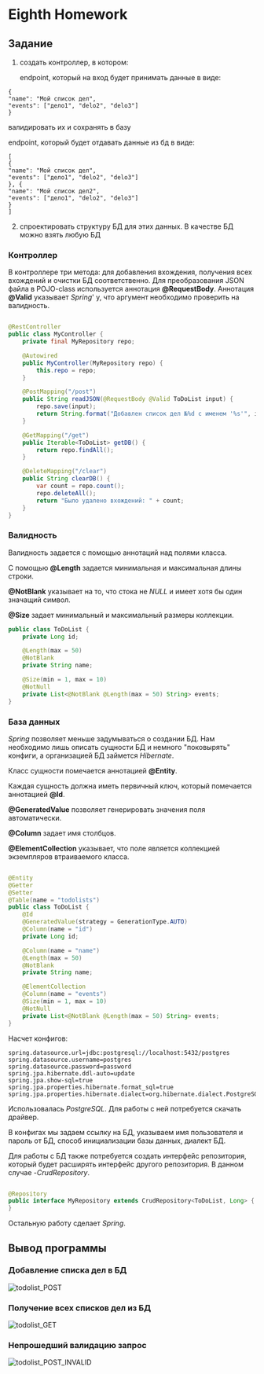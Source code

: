 # Eighth Homework

## Задание

1) создать контроллер, в котором:

   endpoint, который на вход будет принимать данные в виде:

```text
{
"name": "Мой список дел",
"events": ["дело1", "delo2", "delo3"]
} 
```

валидировать их и сохранять в базу

endpoint, который будет отдавать данные из бд в виде:

```text
[
{
"name": "Мой список дел",
"events": ["дело1", "delo2", "delo3"]
}, {
"name": "Мой список дел2",
"events": ["дело1", "delo2", "delo3"]
}
]
```

2) спроектировать структуру БД для этих данных. В качестве БД можно взять любую БД

### Контроллер

В контроллере три метода: для добавления вхождения, получения всех вхождений и очистки БД соответственно. Для
преобразования JSON файла в POJO-class используется аннотация **@RequestBody**. Аннотация **@Valid** указывает _Spring_'
у, что аргумент необходимо проверить на валидность.

```java

@RestController
public class MyController {
    private final MyRepository repo;

    @Autowired
    public MyController(MyRepository repo) {
        this.repo = repo;
    }

    @PostMapping("/post")
    public String readJSON(@RequestBody @Valid ToDoList input) {
        repo.save(input);
        return String.format("Добавлен список дел №%d c именем '%s'", input.getId(), input.getName());
    }

    @GetMapping("/get")
    public Iterable<ToDoList> getDB() {
        return repo.findAll();
    }

    @DeleteMapping("/clear")
    public String clearDB() {
        var count = repo.count();
        repo.deleteAll();
        return "Было удалено вхождений: " + count;
    }
}
```

### Валидность

Валидность задается с помощью аннотаций над полями класса.

С помощью **@Length** задается минимальная и максимальная длины строки.

**@NotBlank** указывает на то, что стока не _NULL_ и имеет хотя бы один значащий символ.

**@Size** задает минимальный и максимальный размеры коллекции.

```java
public class ToDoList {
    private Long id;

    @Length(max = 50)
    @NotBlank
    private String name;

    @Size(min = 1, max = 10)
    @NotNull
    private List<@NotBlank @Length(max = 50) String> events;
}
```

### База данных

_Spring_ позволяет меньше задумываться о создании БД. Нам необходимо лишь описать сущности БД и немного "поковырять"
конфиги, а организацией БД займется _Hibernate_.

Класс сущности помечается аннотацией **@Entity**.

Каждая сущность должна иметь первичный ключ, который помечается аннотацией **@Id**.

**@GeneratedValue** позволяет генерировать значения поля автоматически.

**@Column** задает имя столбцов.

**@ElementCollection** указывает, что поле является коллекцией экземпляров втраиваемого класса.

```java

@Entity
@Getter
@Setter
@Table(name = "todolists")
public class ToDoList {
    @Id
    @GeneratedValue(strategy = GenerationType.AUTO)
    @Column(name = "id")
    private Long id;

    @Column(name = "name")
    @Length(max = 50)
    @NotBlank
    private String name;

    @ElementCollection
    @Column(name = "events")
    @Size(min = 1, max = 10)
    @NotNull
    private List<@NotBlank @Length(max = 50) String> events;
}
```

Насчет конфигов:

```properties
spring.datasource.url=jdbc:postgresql://localhost:5432/postgres
spring.datasource.username=postgres
spring.datasource.password=password
spring.jpa.hibernate.ddl-auto=update
spring.jpa.show-sql=true
spring.jpa.properties.hibernate.format_sql=true
spring.jpa.properties.hibernate.dialect=org.hibernate.dialect.PostgreSQL81Dialect
```

Использовалась _PostgreSQL_. Для работы с ней потребуется скачать драйвер.

В конфигах мы задаем ссылку на БД, указываем имя пользователя и пароль от БД, способ инициализации базы данных, диалект
БД.

Для работы с БД также потребуется создать интерфейс репозитория, который будет расширять интерфейс другого репозитория.
В данном случае -_CrudRepository_.

```java

@Repository
public interface MyRepository extends CrudRepository<ToDoList, Long> {
}
```

Остальную работу сделает _Spring_.

## Вывод программы

### Добавление списка дел в БД

![todolist_POST](https://user-images.githubusercontent.com/76143861/168149692-64d82291-7180-4605-965a-9ba19fb0a27f.png)


### Получение всех списков дел из БД

![todolist_GET](https://user-images.githubusercontent.com/76143861/168149744-47fb976e-557a-4df5-8d64-a14677d1bd1f.png)


### Непрошедший валидацию запрос

![todolist_POST_INVALID](https://user-images.githubusercontent.com/76143861/168149772-003514f5-eeb0-4536-b098-e67771562aa6.png)
